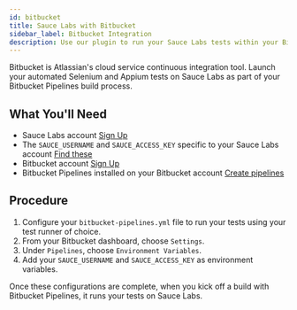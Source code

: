 ```yaml
---
id: bitbucket
title: Sauce Labs with Bitbucket
sidebar_label: Bitbucket Integration
description: Use our plugin to run your Sauce Labs tests within your Bitbucket pipeline.
---
```


Bitbucket is Atlassian's cloud service continuous integration tool. Launch your automated Selenium and Appium tests on Sauce Labs as part of your Bitbucket Pipelines build process.

## What You'll Need

- Sauce Labs account [Sign Up](https://saucelabs.com/signup/trial)
- The `SAUCE_USERNAME` and `SAUCE_ACCESS_KEY` specific to your Sauce Labs account [Find these](/basics/acct-team-mgmt/managing-user-info)
- Bitbucket account [Sign Up](https://bitbucket.org/account/signup/)
- Bitbucket Pipelines installed on your Bitbucket account [Create pipelines](https://confluence.atlassian.com/bitbucket/bitbucket-pipelines-792496469.html)

## Procedure

1. Configure your `bitbucket-pipelines.yml` file to run your tests using your test runner of choice.
1. From your Bitbucket dashboard, choose `Settings`.
1. Under `Pipelines`, choose `Environment Variables`.
1. Add your `SAUCE_USERNAME` and `SAUCE_ACCESS_KEY` as environment variables.

Once these configurations are complete, when you kick off a build with Bitbucket Pipelines, it runs your tests on Sauce Labs.
